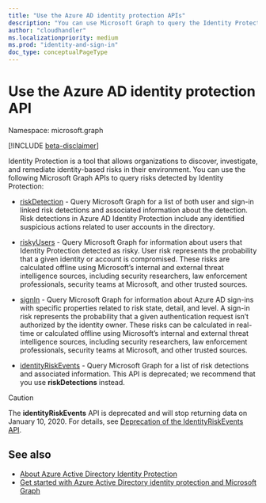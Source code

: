 ```yaml
---
title: "Use the Azure AD identity protection APIs"
description: "You can use Microsoft Graph to query the Identity Protection APIs to receive information about risk detected by Azure AD Identity Protection."
author: "cloudhandler"
ms.localizationpriority: medium
ms.prod: "identity-and-sign-in"
doc_type: conceptualPageType
---
```


# Use the Azure AD identity protection API

Namespace: microsoft.graph

[!INCLUDE [beta-disclaimer](../../includes/beta-disclaimer.md)]

Identity Protection is a tool that allows organizations to discover, investigate, and remediate identity-based risks in their environment. You can use the following Microsoft Graph APIs to query risks detected by Identity Protection: 

* [riskDetection](riskdetection.md) - Query Microsoft Graph for a list of both user and sign-in linked risk detections and associated information about the detection. Risk detections in Azure AD Identity Protection include any identified suspicious actions related to user accounts in the directory.

* [riskyUsers](riskyuser.md) - Query Microsoft Graph for information about users that Identity Protection detected as risky. User risk represents the probability that a given identity or account is compromised. These risks are calculated offline using Microsoft’s internal and external threat intelligence sources, including security researchers, law enforcement professionals, security teams at Microsoft, and other trusted sources.

* [signIn](signin.md) - Query Microsoft Graph for information about Azure AD sign-ins with specific properties related to risk state, detail, and level. A sign-in risk represents the probability that a given authentication request isn’t authorized by the identity owner. These risks can be calculated in real-time or calculated offline using Microsoft’s internal and external threat intelligence sources, including security researchers, law enforcement professionals, security teams at Microsoft, and other trusted sources.

* [identityRiskEvents](identityriskevent.md) - Query Microsoft Graph for a list of risk detections and associated information. This API is deprecated; we recommend that you use **riskDetections** instead.

>[!CAUTION]
>The **identityRiskEvents** API is deprecated and will stop returning data on January 10, 2020. For details, see [Deprecation of the IdentityRiskEvents API](https://developer.microsoft.com/office/blogs/deprecatation-of-the-identityriskevents-api/).

## See also

* [About Azure Active Directory Identity Protection](/azure/active-directory/identity-protection/overview-identity-protection)
* [Get started with Azure Active Directory identity protection and Microsoft Graph](/azure/active-directory/identity-protection/howto-identity-protection-graph-api)
